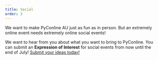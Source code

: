 ```yaml
---
title: Social
order: 3
---
```


We want to make PyConline AU just as fun as in person. But an extremely online event needs extremely online social events!

We want to hear from you about what you want to bring to PyConline. You can submit an **Expression of Interest** for social events from now until the end of July! [Submit your ideas today!](https://docs.google.com/forms/d/e/1FAIpQLScjoy_76xYhsiljkt4fmfsf4t5l2TBGS5CiH8Qt31EBWNIVXw/viewform)

